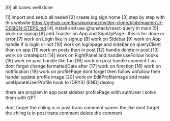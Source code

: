 <!-----------------------------------------------------------------
                        BACKEND
------------------------------------------------------------------>

[0] all basec well done

<!-----------------------------------------------------------------
                        FRONT END
------------------------------------------------------------------->

[1] import and setub all neded
[2] create log sign home
[3] step by step with this website https://github.com/burakorkmez/twitter-clone/blob/master/UI-DESIGN-STEPS.md
[4] install and use @tanstack/react-query in main
[5] work on signup
[6] add Toaster on App and SignUpPage : this is for done or error
[7] work on Login like in signup
[8] work on Sidebar
[9] work on App handle if is login or not
[10] work on loginpage and sidebar on queryClient then on app
[11] work on posts then in post
[12] handle delete in post
[13] work on createpost
[14] work on RightPanel and handle useFollow hooks
[15] work on post handle like fun
[16] work on post handle commint f un dont forget change formattedDate after
[17] work on function
[18] work on notification
[19] work on profilePage dont forget then fullow unfullow then handel update profile image
[20] work on EditProfileImage and make useUpdateUserProfile hook to (DRYS)
[END] deploy

<!-----------------------------------------------------------------
                        TODO LAITER
------------------------------------------------------------------->

there are proplem in app post sidebar profilePage wiith authUser i solve them with GPT

dont forget the chling is in post trans comment sames the like
dont forget the chling is in post trans comment delete the comment
